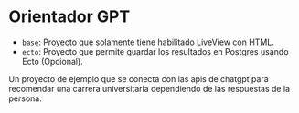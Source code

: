 # Orientador GPT

- `base`: Proyecto que solamente tiene habilitado LiveView con HTML.
- `ecto`: Proyecto que permite guardar los resultados en Postgres usando Ecto (Opcional).


Un proyecto de ejemplo que se conecta con las apis de chatgpt para recomendar 
una carrera universitaria dependiendo de las respuestas de la persona.
